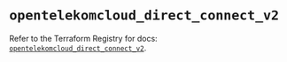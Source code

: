 # `opentelekomcloud_direct_connect_v2`

Refer to the Terraform Registry for docs: [`opentelekomcloud_direct_connect_v2`](https://registry.terraform.io/providers/opentelekomcloud/opentelekomcloud/1.36.34/docs/resources/direct_connect_v2).
